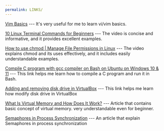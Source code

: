 ```yaml
---
permalink: LINKS/
---
```

[Vim Basics](https://youtu.be/ggSyF1SVFr4?si=J8_XKPxVu63ntte_) --- It's very useful for me to learn vi/vim basics.

[10 Linux Terminal Commands for Beginners](https://youtu.be/CpTfQ-q6MPU?si=LUBMoZo24tXMiqA) --- The video is concise and informative, and it provides excellent examples.

[How to use chmod | Manage File Permissions in Linux](https://www.youtube.com/watch?v=ngJG6Ix5FR4) --- The video explains chmod and its uses effectively, and it includes easily understandable examples.

[Compile C program with gcc compiler on Bash on Ubuntu on Windows 10 & 11](https://developerinsider.co/compile-c-program-with-gcc-compiler-on-bash-on-ubuntu-on-windows-10/) --- This link helps me learn how to compile a C program and run it in Bash.

[Adding and removing disk drive in VirtualBox](https://progmar.net.pl/en/knowledge-base/virtualbox-adding-removing-disk-drive) --- This link helps me learn how modify disk drive in VirtualBox

[What Is Virtual Memory and How Does It Work?](https://www.indeed.com/career-advice/career-development/virtual-memory) --- Article that contains basic concept of virtual memory. very understandable even for beginner.

[Semaphores in Process Synchronization](https://www.geeksforgeeks.org/semaphores-in-process-synchronization/) --- An article that explain Semaphores in process synchronization
